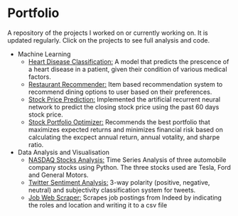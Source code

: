 # Portfolio #

A repository of the projects I worked on or currently working on. It is updated regularly. Click on the projects to see full analysis and code.

* Machine Learning
  - [Heart Disease Classification:](https://github.com/michmuliana/Data-Science-Portfolio/tree/master/Heart_Disease_Classification) A model that predicts the prescence of a heart disease in a patient, given their condition of various medical factors.
  - [Restaurant Recommender:](https://github.com/michmuliana/Data-Science-Portfolio/tree/master/Restaurant_Recommender) Item based recommendation system to recommend dining options to user based on their preferences.
  - [Stock Price Prediction:](https://github.com/michmuliana/Data-Science-Portfolio/blob/master/Stock_Price_Prediction.ipynb) Implemented the artificial recurrent neural network to predict the closing stock price using the past 60 days stock price.
  - [Stock Portfolio Optimizer:](https://github.com/michmuliana/Data-Science-Portfolio/blob/master/Stock_Portfolio_Optimizer.ipynb) Recommends the best portfolio that maximizes expected returns and minimizes financial risk based on calculating the excpect annual return, annual votality, and sharpe ratio.
* Data Analysis and Visualisation
  - [NASDAQ Stocks Analysis:](https://github.com/michmuliana/Data-Science-Portfolio/tree/master/NASDAQ_Stocks_Analysis) Time Series Analysis of three automobile company stocks using Python. The three stocks used are Tesla, Ford and General Motors.
  - [Twitter Sentiment Analysis:](https://github.com/michmuliana/Data-Science-Portfolio/blob/master/Twitter_Sentiment_Analysis.ipynb) 3-way polarity (positive, negative, neutral) and subjectivity classification system for tweets.
  - [Job Web Scraper:](https://github.com/michmuliana/Data-Science-Portfolio/tree/master/Job_Web_Scraper) Scrapes job postings from Indeed by indicating the roles and location and writing it to a csv file  

